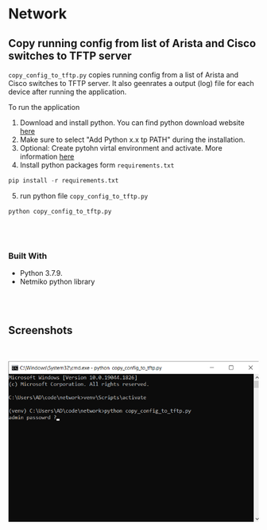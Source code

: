# Network

## Copy running config from list of Arista and Cisco switches to TFTP server

`copy_config_to_tftp.py` copies running config from a list of Arista and Cisco switches to TFTP server. It also geenrates a output (log) file for each device after running the application. 

To run the application

1. Download and install python. You can find python download website [here](https://www.python.org/downloads/) 
2. Make sure to select "Add Python x.x tp PATH" during the installation.
3. Optional: Create pytohn virtal environment and activate. More information [here](https://docs.python.org/3/tutorial/venv.html)
4. Install python packages form `requirements.txt`

```python
pip install -r requirements.txt 
```

5. run python file `copy_config_to_tftp.py`

```python
python copy_config_to_tftp.py
```

</br>
</br>

### Built With

* Python 3.7.9.
* Netmiko python library

</br>
</br>

## Screenshots
</br>

![Image 1](./images/image-01.png)